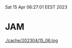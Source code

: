 Sat 15 Apr 06:27:01 EEST 2023
# JAM
<a href='./cache/202304/15_06.log'>./cache/202304/15_06.log</a>
